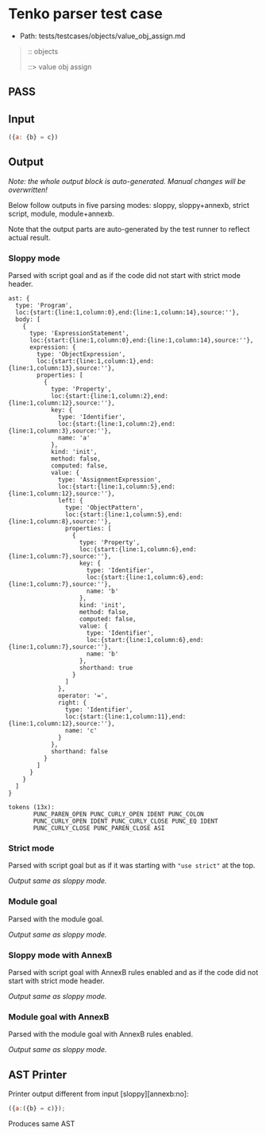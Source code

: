 # Tenko parser test case

- Path: tests/testcases/objects/value_obj_assign.md

> :: objects
>
> ::> value obj assign
## PASS

## Input

`````js
({a: {b} = c})
`````

## Output

_Note: the whole output block is auto-generated. Manual changes will be overwritten!_

Below follow outputs in five parsing modes: sloppy, sloppy+annexb, strict script, module, module+annexb.

Note that the output parts are auto-generated by the test runner to reflect actual result.

### Sloppy mode

Parsed with script goal and as if the code did not start with strict mode header.

`````
ast: {
  type: 'Program',
  loc:{start:{line:1,column:0},end:{line:1,column:14},source:''},
  body: [
    {
      type: 'ExpressionStatement',
      loc:{start:{line:1,column:0},end:{line:1,column:14},source:''},
      expression: {
        type: 'ObjectExpression',
        loc:{start:{line:1,column:1},end:{line:1,column:13},source:''},
        properties: [
          {
            type: 'Property',
            loc:{start:{line:1,column:2},end:{line:1,column:12},source:''},
            key: {
              type: 'Identifier',
              loc:{start:{line:1,column:2},end:{line:1,column:3},source:''},
              name: 'a'
            },
            kind: 'init',
            method: false,
            computed: false,
            value: {
              type: 'AssignmentExpression',
              loc:{start:{line:1,column:5},end:{line:1,column:12},source:''},
              left: {
                type: 'ObjectPattern',
                loc:{start:{line:1,column:5},end:{line:1,column:8},source:''},
                properties: [
                  {
                    type: 'Property',
                    loc:{start:{line:1,column:6},end:{line:1,column:7},source:''},
                    key: {
                      type: 'Identifier',
                      loc:{start:{line:1,column:6},end:{line:1,column:7},source:''},
                      name: 'b'
                    },
                    kind: 'init',
                    method: false,
                    computed: false,
                    value: {
                      type: 'Identifier',
                      loc:{start:{line:1,column:6},end:{line:1,column:7},source:''},
                      name: 'b'
                    },
                    shorthand: true
                  }
                ]
              },
              operator: '=',
              right: {
                type: 'Identifier',
                loc:{start:{line:1,column:11},end:{line:1,column:12},source:''},
                name: 'c'
              }
            },
            shorthand: false
          }
        ]
      }
    }
  ]
}

tokens (13x):
       PUNC_PAREN_OPEN PUNC_CURLY_OPEN IDENT PUNC_COLON
       PUNC_CURLY_OPEN IDENT PUNC_CURLY_CLOSE PUNC_EQ IDENT
       PUNC_CURLY_CLOSE PUNC_PAREN_CLOSE ASI
`````

### Strict mode

Parsed with script goal but as if it was starting with `"use strict"` at the top.

_Output same as sloppy mode._

### Module goal

Parsed with the module goal.

_Output same as sloppy mode._

### Sloppy mode with AnnexB

Parsed with script goal with AnnexB rules enabled and as if the code did not start with strict mode header.

_Output same as sloppy mode._

### Module goal with AnnexB

Parsed with the module goal with AnnexB rules enabled.

_Output same as sloppy mode._

## AST Printer

Printer output different from input [sloppy][annexb:no]:

````js
({a:({b} = c)});
````

Produces same AST

